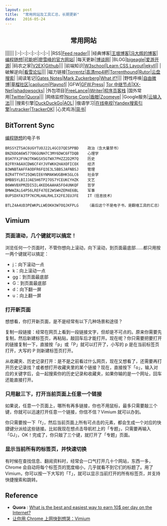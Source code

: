 ```yaml
---
layout: post
title:  "常用网站及工具汇总，长期更新"
date:   2016-05-24
---
```


## <center> 常用网站 </center>


||||||
|:-|:-:|:-:|:-:|:-:|:-|
|RSS|[Feed reader](http://feedreader.com/)||
|经典博客|[王垠博客](https://www.yinwang.org)|[冯大辉的博客](http://dbanotes.net/)|[编程随想](https://program-think.blogspot.com)|[可能吧](https://kenengba.com/)|[廖雪峰的官方网站](http://www.liaoxuefeng.com/)|
|每天更新|[博谈网](https://botanwang.com/)|
|BLOG|[bigeagle](https://bigeagle.me/)|[爱游开源](http://www.au92.com/)|
|码农之家|[V2EX](https://www.v2ex.com)|[Github](https://www.github.com)|||
|前端知识|[W3school](http://www.w3school.com.cn/)|[Learn CSS Layout](http://learnlayout.com/)|[jekyll](https://jekyllrb.com)||
|破解逆向|[看雪论坛](http://bbs.pediy.com/)|||
|磁力链接|[Torrentz](https://torrentz.eu/)|[高清mp4吧](http://www.mp4ba.com/)|[Torrenthound](http://www.torrenthound.com)|[Rutor](http://new-rutor.org/)|[云盘搜索](http://pan.ibying.com/)|
|阅读笔记|[Gates Notes](https://www.gatesnotes.com/)|[Mark Zuckerberg](http://www.ayearofbooks.net/)|[What if?](https://whatif.xkcd.com/)|||
|野性呼唤|[自由微博](https://freeweibo.com)|[草榴社区](http://t66y.com)|[caoliucm](https://groups.yahoo.com/neo/groups/caoliucm/info)|[Playno1](http://www.playno1.com/)|
|GFW|[GFW.Press](http://gfw.press/)| [Tor 中继节点](https://bridges.torproject.org/)|[XX-Net](https://github.com/XX-net/XX-Net)|[ishadowsocks](http://www.ishadowsocks.org/)|
|外包项目|[FreeLance](http://www.freelance.com/)|[iWriter](https://www.iwriter.com/)|[程序员客栈](https://www.proginn.com/)
|国外常用|[Twitter](https://twitter.com)|[Quora](https://www.quora.com)|||
|网络监控|[Norse Corp](http://map.norsecorp.com/)|[盾眼](http://www.yundun.com/report/ccwaf)|[Zoomeye](https://www.zoomeye.org)|
|Google服务|[云输入法](https://www.google.com/inputtools/try/)|||
|搜索引擎|[DuckDuckGo](https://duckduckgo.com)|[AOL](http://www.aol.com)|
|俄语学习|[在线电视](http://www.moskvatv.org/)|[Yandex搜索引擎](https://www.yandex.ru/)|[rutracker](http://rutracker.org/forum/index.php)|[TrackerOK](http://www.trackerok.com/)|
|心灵鸡汤|[简书](http://www.jianshu.com)|


## BitTorrent Sync

[编程随想](https://github.com/programthink/books)的电子书

```
BRSSYZTSAC6UGYTUOJ22L4GCO7QESPPBD    政治（含大量禁书）
BNZ6DOA6W577O6GUNH7C3MY6DWC6FTDQB    心理学
BSH7FXJFVWJTKWGSX5GTWX7PHZZ2D2M7Q    历史
B2FRYA6AXCDW6CF4YJVFWKH2HAXOFICOX    经济
B3WNBTAAFFAODFR6FQ3E3L5BBSJAFNBSJ    管理
BZR4TTYHT25QWUIE6YNMAKWUGBHKSGLC6    社会学
BMBB5YLBIJJAE5H6TP27OS7YCEUKCYHZK    文艺
B6WWVBXPMZDI5IL4KED6AAHA5FO4UNKQF    哲学
BMWWZALG4P56LREF47EE2WSWHZEM4E6BL    军事
BUPSDXFA3TP7KCMLHALRHLIX2FEJEUJFE    IT（信息技术）

BTLZ4A4UD3PEWKPLLWEOKH3W7OQJKFPLG    （最后这个不是电子书，是翻墙工具的汇总）
```

## Vimium

### 页面滚动，几个键就可以搞定！

浏览任何一个页面时，不管你想向上滚动，向下滚动，到页面最底部……都只用按一两个键就可以搞定：

- j：向下滚动一点
- k：向上滚动一点
- gg：到页面最底部
- G：到页面最底部
- d：向下翻一屏
- u：向上翻一屏

### 打开新页面

想想看，你打开新页面，是不是经常有以下几种场景和途径？

复制一段链接：经常在网页上看到一段链接文字，但却是不可点的。原来你需要先复制，然后新建标签页，再粘贴，敲回车后才能打开。现在呢？你只需要把要打开的链接复制一下，直接按「p」或「P」就可以打开了，小写的 p 是在当前标签页打开，大写的 P 则新建标签页打开。

从收藏夹、历史记录打开：是不是之前看过什么网页，现在又想看了，还需要再打开历史记录找？或者想打开收藏夹里的某个链接？现在，直接按下「o」，输入对应的关键字后，会一起搜索你的历史记录和收藏夹，如果你输的是一个网址，回车还能直接打开。

### 只用敲三下，打开当前页面上任意一个链接

如果说，任意一个页面上，哪所有再多链接，你也不用鼠标，最多只需要敲三个键，你就可以迅速打开任意一个链接，你信不信？Vimium 就可以办到。

你只需要按一下「f」，然后当前页面上所有可点击的元素，都会生成一个对应的快捷键分派给这些链接。比如我现在想点击导航栏上的「专题」，只需要再输入「GJ」，OK！完成了，你只敲了三个键，就打开了「专题」页面。

### 显示当前所有的标签页，并快速切换

有时候在查找信息、翻阅资料时，经常会一口气打开几十个网站，东西一多，Chrome 会自动将每个标签页的宽度缩小，几乎就看不到它们的标题了。用了 Vimium，你可以按一下大写的「T」，就可以显示当前打开的所有标签页，并支持快捷搜索和跳转。



## Reference

 - **Quora** : [What is the best and easiest way to earn 10$ per day on the Internet?](https://www.quora.com/What-is-the-best-and-easiest-way-to-earn-10-per-day-on-the-internet)
- [让你用 Chrome 上网快到想哭：Vimium](http://sspai.com/27723)
